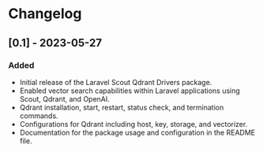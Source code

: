# Changelog

## [0.1] - 2023-05-27

### Added
- Initial release of the Laravel Scout Qdrant Drivers package.
- Enabled vector search capabilities within Laravel applications using Scout, Qdrant, and OpenAI.
- Qdrant installation, start, restart, status check, and termination commands.
- Configurations for Qdrant including host, key, storage, and vectorizer.
- Documentation for the package usage and configuration in the README file.
